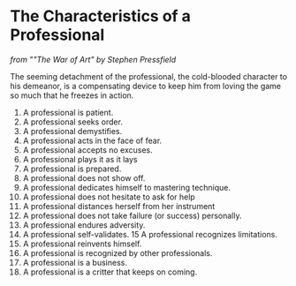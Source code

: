 # The Characteristics of a Professional
*from ""The War of Art" by Stephen Pressfield*

The seeming detachment of the professional, the cold-blooded character to his demeanor, is a compensating device to keep him from loving the game so much that he freezes in action. 

1. A professional is patient.
2. A professional seeks order.
3. A professional demystifies.
4. A professional acts in the face of fear.
5. A professional accepts no excuses.
6. A professional plays it as it lays
7. A professional is prepared. 
8. A professional does not show off. 
9. A professional dedicates himself to mastering technique. 
10. A professional does not hesitate to ask for help 
11. A professional distances herself from her instrument
12. A professional does not take failure (or success) personally.
13. A professional endures adversity. 
14. A professional self-validates. 
15 A professional recognizes limitations. 
16. A professional reinvents himself. 
17. A professional is recognized by other professionals. 
18. A professional is a business. 
19. A professional is  a critter that keeps on coming. 